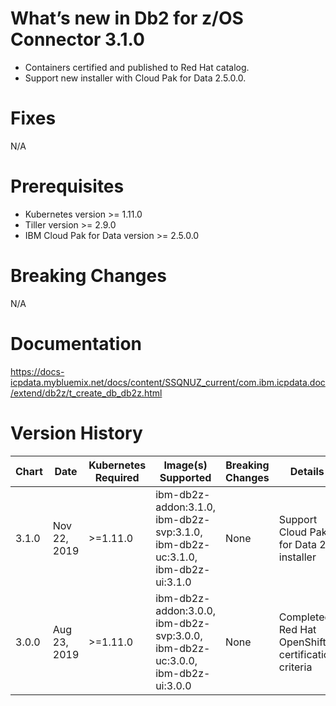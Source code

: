# What’s new in Db2 for z/OS Connector 3.1.0
* Containers certified and published to Red Hat catalog.
* Support new installer with Cloud Pak for Data 2.5.0.0.

# Fixes
N/A

# Prerequisites
* Kubernetes version >= 1.11.0
* Tiller version >= 2.9.0
* IBM Cloud Pak for Data version >= 2.5.0.0

# Breaking Changes
N/A

# Documentation
https://docs-icpdata.mybluemix.net/docs/content/SSQNUZ_current/com.ibm.icpdata.doc/extend/db2z/t_create_db_db2z.html

# Version History

| Chart | Date | Kubernetes Required | Image(s) Supported | Breaking Changes | Details |
| ----- | ---- | ------------ | ------------------ | ---------------- | ------- |
| 3.1.0 | Nov 22, 2019 | >=1.11.0 | ibm-db2z-addon:3.1.0, ibm-db2z-svp:3.1.0, ibm-db2z-uc:3.1.0, ibm-db2z-ui:3.1.0 | None | Support Cloud Pak for Data 2.5 installer |
| 3.0.0 | Aug 23, 2019 | >=1.11.0 | ibm-db2z-addon:3.0.0, ibm-db2z-svp:3.0.0, ibm-db2z-uc:3.0.0, ibm-db2z-ui:3.0.0 | None | Completed Red Hat OpenShift certification criteria |
